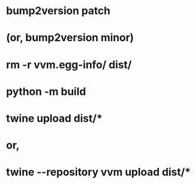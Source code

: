 # bump2version patch
# (or, bump2version minor)
# rm -r vvm.egg-info/ dist/
# python -m build
# twine upload dist/*
# or,
# twine --repository vvm upload dist/*

